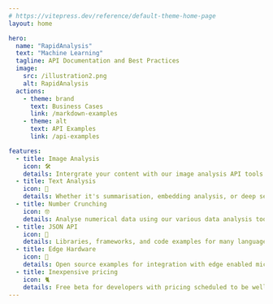 ```yaml
---
# https://vitepress.dev/reference/default-theme-home-page
layout: home

hero:
  name: "RapidAnalysis"
  text: "Machine Learning"
  tagline: API Documentation and Best Practices
  image:
    src: /illustration2.png
    alt: RapidAnalysis
  actions:
    - theme: brand
      text: Business Cases
      link: /markdown-examples
    - theme: alt
      text: API Examples
      link: /api-examples

features:
  - title: Image Analysis
    icon: 🛠️
    details: Intergrate your content with our image analysis API tools. New algorithms and methods introduced regularly.
  - title: Text Analysis
    icon: 🚀
    details: Whether it's summarisation, embedding analysis, or deep search, we have what works for your text content analysis needs.
  - title: Number Crunching
    icon: 🤓
    details: Analyse numerical data using our various data analysis tools. Examples and use cases will help you find the best fit for your data.
  - title: JSON API
    icon: 🦑
    details: Libraries, frameworks, and code examples for many languages including Node, Swift, and Python.
  - title: Edge Hardware
    icon: 🤖
    details: Open source examples for integration with edge enabled microprocessors including the ESP32, Raspberry Pi Pico, and Arduin Atmega328.
  - title: Inexpensive pricing
    icon: 🐈
    details: Free beta for developers with pricing scheduled to be well below other competing products. 
---
```


